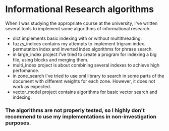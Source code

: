 # Informational Research algorithms
When I was studying the appropriate course at the university, I've written several tools to implement some algorithms of informational research.
- dict implements basic indexing with or without multithreading.
- fuzzy_indices contains my attempts to implement trigram index. permutation index and inverted index algorithms for phrase search. 
- in large_index project I've tried to create a program for indexing a big file, using blocks and merging them.
- multi_index project is about combining several indexes to achieve high perfomance.
- in zone_search I've tried to use xml library to search in some parts of the document with different weights for each zone. However, it does not work as expected.
- vector_model project contains algorithms for basic vector search and indexing. 

### The algorithms are not properly tested, so I highly don't recommend to use my implementations in non-investigation purposes.
